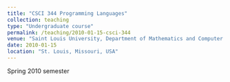 ```yaml
---
title: "CSCI 344 Programming Languages"
collection: teaching
type: "Undergraduate course"
permalink: /teaching/2010-01-15-csci-344
venue: "Saint Louis University, Department of Mathematics and Computer Science"
date: 2010-01-15
location: "St. Louis, Missouri, USA"
---
```


Spring 2010 semester
